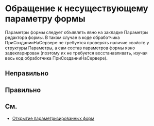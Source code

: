 #  Обращение к несуществующему параметру формы

Параметры формы следует объявлять явно на закладке Параметры редактора формы. 
В таком случае в коде обработчика ПриСозданииНаСервере не требуется проверять 
наличие свойств у структуры Параметры, а сам состав параметров формы явно задекларирован 
(поэтому их не требуется восстанавливать, изучая весь код обработчика ПриСозданииНаСервере).

## Неправильно

## Правильно

## См.

- [Открытие параметризированных форм](https://its.1c.ru/db/v8std#content:741:hdoc)